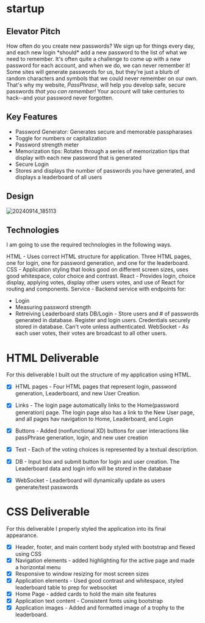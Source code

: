 # startup

## Elevator Pitch
How often do you create new passwords? We sign up for things every day, and each new login \*should\* add a new password to the list of what we need to remember. It's often quite a challenge to come up with a new password for each account, and when we do, we can never remember it! Some sites will generate passwords for us, but they're just a blurb of random characters and symbols that we could never remember on our own. That's why my website, *PassPhrase*, will help you develop safe, secure passwords *that you can remember!* Your account will take centuries to hack--and your password never forgotten.

## Key Features
- Password Generator: Generates secure and memorable passpharases
- Toggle for numbers or capitalization
- Password strength meter
- Memorization tips: Rotates through a series of memorization tips that display with each new password that is generated
- Secure Login
- Stores and displays the number of passwords you have generated, and displays a leaderboard of all users

## Design
![20240914_185113](https://github.com/user-attachments/assets/b2fb8451-f767-4341-b859-74e89d6da22e)

## Technologies
I am going to use the required technologies in the following ways.

HTML - Uses correct HTML structure for application. Three HTML pages, one for login, one for password generation, and one for the leaderboard.
CSS - Application styling that looks good on different screen sizes, uses good whitespace, color choice and contrast.
React - Provides login, choice display, applying votes, display other users votes, and use of React for routing and components.
Service - Backend service with endpoints for:
  - Login
  - Measuring password strength
  - Retreiving Leaderboard stats
DB/Login - Store users and # of passwords generated in database. Register and login users. Credentials securely stored in database. Can't vote unless authenticated.
WebSocket - As each user votes, their votes are broadcast to all other users.

# HTML Deliverable
For this deliverable I built out the structure of my application using HTML.

- [x] HTML pages - Four HTML pages that represent login, password generation, Leaderboard, and new User Creation.
- [x] Links - The login page automatically links to the Home(password generation) page. The login page also has a link to the New User page, and all pages hav navigation to Home, Leaderboard, and Login
- [x] Buttons - Added (nonfunctional XD) buttons for user interactions like passPhrase generation, login, and new user creation
- [x] Text - Each of the voting choices is represented by a textual description.
- [x] DB - Input box and submit button for login and user creation. The Leaderboard data and login info will be stored in the database
- [x] WebSocket - Leaderboard will dynamically update as users generate/test passwords


# CSS Deliverable
For this deliverable I properly styled the application into its final appearance.

- [x] Header, footer, and main content body styled with bootstrap and flexed using CSS
- [x] Navigation elements - added highlighting for the active page and made a horizontal menu
- [x] Responsive to window resizing for most screen sizes
- [x] Application elements - Used good contrast and whitespace, styled leaderboard table to prep for websocket
- [x] Home Page - added cards to hold the main site features
- [x] Application text content - Consistent fonts using bootstrap
- [x] Application images - Added and formatted image of a trophy to the leaderboard.